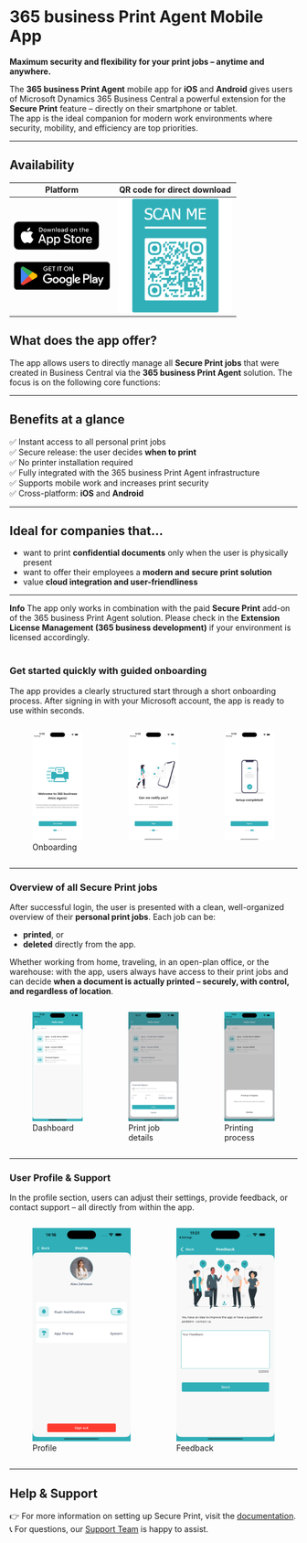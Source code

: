 # 365 business Print Agent Mobile App

**Maximum security and flexibility for your print jobs – anytime and anywhere.**  

The **365 business Print Agent** mobile app for **iOS** and **Android** gives users of Microsoft Dynamics 365 Business Central a powerful extension for the **Secure Print** feature – directly on their smartphone or tablet.  
The app is the ideal companion for modern work environments where security, mobility, and efficiency are top priorities.

---

## Availability

| Platform | QR code for direct download |
|----------|-----------------------------|
| <a href="https://apps.apple.com/app/id6479642493"><img src="/assets/images/stores/apple_store_en.png" alt="Download on the App Store" height="50"></a><br><br><a href="https://play.google.com/store/apps/details?id=com.x365businessdev.PrintAgent"><img src="/assets/images/stores/google_playstore_en.png" alt="Get it on Google Play" height="50"></a> | <img src="/assets/images/365-business-print-agent/app/qrcode_PrintAgent_StoreDownload.png" alt="QR Code for download" width="200"> |

## What does the app offer?

The app allows users to directly manage all **Secure Print jobs** that were created in Business Central via the **365 business Print Agent** solution. The focus is on the following core functions:

---

## Benefits at a glance

✅ Instant access to all personal print jobs  
✅ Secure release: the user decides **when to print**  
✅ No printer installation required  
✅ Fully integrated with the 365 business Print Agent infrastructure  
✅ Supports mobile work and increases print security  
✅ Cross-platform: **iOS** and **Android**

---

## Ideal for companies that...

- want to print **confidential documents** only when the user is physically present  
- want to offer their employees a **modern and secure print solution**  
- value **cloud integration and user-friendliness**

---

<div class="alert alert-info">
    <i class="fa-duotone fa-solid fa-circle-info fa-xl"></i>
    <strong>Info</strong> The app only works in combination with the paid <strong>Secure Print</strong> add-on of the 365 business Print Agent solution. Please check in the <strong>Extension License Management (365 business development)</strong> if your environment is licensed accordingly.
</div>
<br/>

### Get started quickly with guided onboarding

The app provides a clearly structured start through a short onboarding process. After signing in with your Microsoft account, the app is ready to use within seconds.

<div style="display: flex; justify-content: space-around;">
  <figure>
    <img src="/assets/images/365-business-print-agent/app/onboarding1_en.png" width="300" alt="Onboarding Welcome" />
    <figcaption>Onboarding</figcaption>
  </figure>
  <figure>
    <img src="/assets/images/365-business-print-agent/app/onboarding2_en.png" width="300" alt="Onboarding Notification"/>
    <figcaption></figcaption>
  </figure>
  <figure>
    <img src="/assets/images/365-business-print-agent/app/onboarding3_en.png" width="300" alt="Onboarding finished"/>
    <figcaption></figcaption>
  </figure>
</div>

---

### Overview of all Secure Print jobs

After successful login, the user is presented with a clean, well-organized overview of their **personal print jobs**. Each job can be:

- **printed**, or  
- **deleted** directly from the app.

Whether working from home, traveling, in an open-plan office, or the warehouse: with the app, users always have access to their print jobs and can decide **when a document is actually printed – securely, with control, and regardless of location**.

<div style="display: flex; justify-content: space-around;">
  <figure>
    <img src="/assets/images/365-business-print-agent/app/dashboard_en.png" width="300" alt="Dashboard" />
    <figcaption>Dashboard</figcaption>
  </figure>
  <figure>
    <img src="/assets/images/365-business-print-agent/app/dashboard_preview_en.png" width="300" alt="Print Preview" />
    <figcaption>Print job details</figcaption>
  </figure>
  <figure>
    <img src="/assets/images/365-business-print-agent/app/dashboard_print_en.png" width="300" alt="Print Process" />
    <figcaption>Printing process</figcaption>
  </figure>
</div>

---

### User Profile & Support

In the profile section, users can adjust their settings, provide feedback, or contact support – all directly from within the app.

<div style="display: flex; justify-content: space-around;">
  <figure>
    <img src="/assets/images/365-business-print-agent/app/profile_en.png" width="300" alt="User Profile" />
    <figcaption>Profile</figcaption>
  </figure>
  <figure>
    <img src="/assets/images/365-business-print-agent/app/feedback_en.png" width="300" alt="Feedback"/>
    <figcaption>Feedback</figcaption>
  </figure>
</div>

---

## Help & Support

👉 For more information on setting up Secure Print, visit the [documentation](secure-print.md).  
📞 For questions, our [Support Team](https://365businessdev.atlassian.net/servicedesk/customer/portal/7) is happy to assist.
